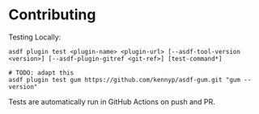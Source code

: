 # Contributing

Testing Locally:

```shell
asdf plugin test <plugin-name> <plugin-url> [--asdf-tool-version <version>] [--asdf-plugin-gitref <git-ref>] [test-command*]

# TODO: adapt this
asdf plugin test gum https://github.com/kennyp/asdf-gum.git "gum --version"
```

Tests are automatically run in GitHub Actions on push and PR.
